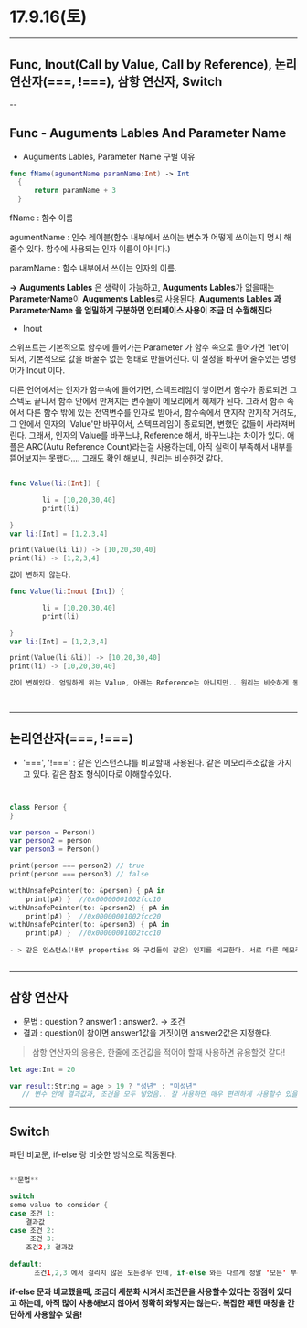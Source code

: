 # 17.9.16(토)

---
## Func, Inout(Call by Value, Call by Reference), 논리연산자(===, !===), 삼항 연산자, Switch

--

## Func - Auguments Lables And Parameter Name 

 - Auguments Lables, Parameter Name 구별 이유

```swift
func fName(agumentName paramName:Int) -> Int  {      return paramName + 3  }

```
fName : 함수 이름

agumentName : 인수 레이블(함수 내부에서 쓰이는 변수가 어떻게 쓰이는지 명시 해줄수 있다. 함수에 사용되는 인자 이름이 아니다.)

paramName : 함수 내부에서 쓰이는 인자의 이름. 

  **->** **Auguments Lables** 은 생략이 가능하고, **Auguments Lables**가 없을때는 **ParameterName**이 **Auguments Lables**로 사용된다. **Auguments Lables 과 ParameterName 을 엄밀하게 구분하면 인터페이스 사용이 조금 더 수월해진다**
  
 - Inout

스위프트는 기본적으로 함수에 들어가는 Parameter 가 함수 속으로 들어가면 'let'이 되서, 기본적으로 값을 바꿀수 없는 형태로 만들어진다. 이 설정을 바꾸어 줄수있는 명령어가 Inout 이다.

다른 언어에서는 인자가 함수속에 들어가면, 스텍프레임이 쌓이면서 함수가 종료되면 그 스텍도 끝나서 함수 안에서 만져지는 변수들이 메모리에서 헤제가 된다. 그래서 함수 속에서 다른 함수 밖에 있는 전역변수를 인자로 받아서, 함수속에서 만지작 만지작 거려도, 그 안에서 인자의 'Value'만 바꾸어서, 스텍프레임이 종료되면, 변했던 값들이 사라져버린다. 그래서, 인자의 Value를 바꾸느냐, Reference 해서, 바꾸느냐는 차이가 있다. 애플은 ARC(Autu Reference Count)라는걸 사용하는데, 아직 실력이 부족해서 내부를 뜯어보지는 못했다.... 그래도 확인 해보니, 원리는 비슷한것 같다.
    

```swift

func Value(li:[Int]) {

		li = [10,20,30,40]
		print(li) 

}
var li:[Int] = [1,2,3,4]

print(Value(li:li)) -> [10,20,30,40]
print(li) -> [1,2,3,4]

값이 변하지 않는다.

func Value(li:Inout [Int]) {

		li = [10,20,30,40]
		print(li) 

}
var li:[Int] = [1,2,3,4]

print(Value(li:&li)) -> [10,20,30,40]
print(li) -> [10,20,30,40]

값이 변해있다. 엄밀하게 위는 Value, 아래는 Reference는 아니지만.. 원리는 비슷하게 동작한다는것을 확인할수 있다.

       
```


---

## 논리연산자(===, !===)

 - '===', '!===' : 같은 인스턴스냐를 비교할때 사용된다. 같은 메모리주소값을 가지고 있다. 같은 참조 형식이다로 이해할수있다.

 
```swift


class Person {
}

var person = Person()
var person2 = person
var person3 = Person()

print(person === person2) // true 
print(person === person3) // false

withUnsafePointer(to: &person) { pA in
    print(pA) }  //0x00000001002fcc10
withUnsafePointer(to: &person2) { pA in
    print(pA) }  //0x00000001002fcc20
withUnsafePointer(to: &person3) { pA in
    print(pA) }  //0x00000001002fcc10
    
- > 같은 인스턴스(내부 properties 와 구성들이 같은) 인지를 비교한다. 서로 다른 메모리 주소를 가지고 있다.



```


---

## 삼항 연산자 

 - 문법 : question ? answer1 : answer2. -> 조건  
 - 결과 : question이 참이면 answer1값을   거짓이면 answer2값은 지정한다.
 
> 삼항 연산자의 응용은, 한줄에 조건값을 적어야 할때 사용하면 유용할것 같다! 


```swift
let age:Int = 20

var result:String = age > 19 ? "성년" : "미성년" 
   // 변수 안에 결과값과, 조건을 모두 넣었음.. 잘 사용하면 매우 편리하게 사용할수 있을것 같다.


```

---

## Switch 

패턴 비교문, if-else 랑 비슷한 방식으로 작동된다.

```swift

**문법**

switchsome value to consider { case 조건 1: 	결과값case 조건 2:
     조건 3:	조건2,3 결과값 default:  	  조건1,2,3 에서 걸리지 않은 모든경우 인데, if-else 와는 다르게 정말 '모든' 부분을 포함함. Nill 까지 고려하는거같음...?


```

**if-else 문과 비교했을때, 조금더 세분화 시켜서 조건문을 사용할수 있다는 장점이 있다고 하는데, 아직 많이 사용해보지 않아서 정확히 와닿지는 않는다. 복잡한 패턴 매칭을 간단하게 사용할수 있음!** 
